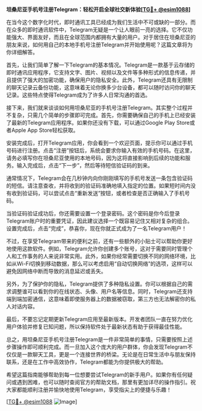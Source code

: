 **坦桑尼亚手机号注册Telegram：轻松开启全球社交新体验[[TG💪+ @esim1088](https://t.me/s/esim1088)]**

在当今这个数字化时代，即时通讯工具已经成为我们生活中不可或缺的一部分。而在众多的即时通讯软件中，Telegram无疑是一个让人眼前一亮的选择。它不仅功能强大、界面友好，而且在全球范围内都拥有大量的用户。对于居住在坦桑尼亚的朋友来说，如何用自己的本地手机号注册Telegram并开始使用呢？这篇文章将为你详细解答。

首先，让我们简单了解一下Telegram的基本情况。Telegram是一款基于云存储的即时通讯应用程序，它支持文字、图片、视频以及文件等多种形式的信息传递，并且提供了强大的加密功能，确保用户的隐私安全。此外，Telegram还具有无限制的聊天记录云备份功能，这意味着无论你换多少台设备，都可以随时访问你的聊天记录。这些特点使得Telegram成为了许多人日常沟通的首选。

接下来，我们就来谈谈如何用坦桑尼亚的手机号注册Telegram。其实整个过程并不复杂，只需几个简单的步骤即可完成。首先，你需要确保自己的手机上已经安装了最新的Telegram应用程序。如果你还没有下载，可以通过Google Play Store或者Apple App Store轻松获取。

安装完成后，打开Telegram应用，你会看到一个欢迎页面，提示你可以通过手机号码进行注册。点击“注册”按钮后，系统会要求你输入有效的手机号码。在这里，请务必填写你在坦桑尼亚使用的本地号码，因为这将直接影响到后续的功能和服务。输入完成后，点击“下一步”，然后等待短信验证码的到来。

通常情况下，Telegram会在几秒钟内向你刚刚填写的手机号发送一条包含验证码的短信。请注意查收，并将收到的验证码准确地填入指定的位置。如果短时间内没有收到验证码，可以尝试点击“重新发送”按钮，或者检查是否正确输入了手机号码。

当验证码验证成功后，你还需要设置一个登录密码。这个密码是你今后登录Telegram账户时的重要凭证，因此建议选择一个既容易记住又相对复杂的组合。设置完成后，点击“完成”，恭喜你，现在你就正式成为了一名Telegram用户！

不过，在享受Telegram带来的便利之前，还有一些额外的小贴士可以帮助你更好地使用这款软件。例如，Telegram允许你创建多个账号，这对于需要同时管理个人和工作事务的人来说非常实用。此外，如果你经常需要切换不同的网络环境，比如从Wi-Fi切换到移动数据，那么可以考虑启用“自动切换网络”的选项，这样可以避免因网络中断而导致的消息延迟或丢失。

另外，为了保护你的隐私，Telegram提供了多种隐私设置。你可以根据自己的需求调整谁可以看到你的在线状态、头像、用户名等信息。同时，Telegram还支持端到端加密通信，这意味着即使服务器上的数据被窃取，第三方也无法解密你的私人对话内容。

最后，不要忘记定期更新Telegram应用至最新版本。开发者团队一直在努力优化用户体验并修复已知问题，所以保持软件处于最新状态有助于获得最佳性能。

总之，用坦桑尼亚手机号注册Telegram是一件非常简单的事情，只需要按照上述步骤操作即可顺利完成。而一旦加入这个庞大的用户群体，你会发现Telegram不仅仅是一款聊天工具，更是一个连接世界的桥梁。无论是在日常生活中与朋友保持联系，还是在工作中高效协作，Telegram都能为你提供极大的帮助。

希望这篇指南能够帮助到每一位想要尝试Telegram的新手用户。如果你有任何疑问或遇到困难，也可以随时查阅官方的帮助文档，那里有更加详尽的操作指引。祝大家都能顺利注册并愉快地使用Telegram，享受指尖上的便捷与乐趣！

[[TG💪+ @esim1088](https://t.me/s/esim1088) ![Image](https://i.postimg.cc/4NQfJmqS/Snipaste-2025-05-13-00-14-12.png)]